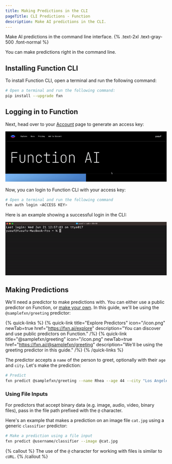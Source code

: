 ```yaml
---
title: Making Predictions in the CLI
pageTitle: CLI Predictions - Function
description: Make AI predictions in the CLI.
---
```


Make AI predictions in the command line interface. {% .text-2xl .text-gray-500 .font-normal %}

You can make predictions right in the command line.

## Installing Function CLI
To install Function CLI, open a terminal and run the following command:
```bash
# Open a terminal and run the following command:
pip install --upgrade fxn
```

## Logging in to Function
Next, head over to your [Account](https://fxn.ai/account/developers) page to generate an access key:

![generate access key](https://raw.githubusercontent.com/fxnai/.github/main/access_key.gif)

Now, you can login to Function CLI with your access key:


```bash {% framework="cli" %}
# Open a terminal and run the following command
fxn auth login <ACCESS KEY>
```

Here is an example showing a successful login in the CLI:

![login to CLI](https://raw.githubusercontent.com/fxnai/.github/main/auth_login.gif)

## Making Predictions
We'll need a predictor to make predictions with. You can either use a public predictor on Function, or [make your own](/create). In this guide, we'll be using the `@samplefxn/greeting` predictor:

{% quick-links %}
{% quick-link title="Explore Predictors" icon="/icon.png" newTab=true href="https://fxn.ai/explore" description="You can discover and use public predictors on Function." /%}
{% quick-link title="@samplefxn/greeting" icon="/icon.png" newTab=true href="https://fxn.ai/@samplefxn/greeting" description="We'll be using the greeting predictor in this guide." /%}
{% /quick-links %}

The predictor accepts a `name` of the person to greet, optionally with their `age` and `city`. Let's make the prediction:

```bash {% framework="cli" %}
# Predict
fxn predict @samplefxn/greeting --name Rhea --age 44 --city "Los Angeles"
```

### Using File Inputs
For predictors that accept binary data (e.g. image, audio, video, binary files), pass in the file path prefixed with the `@` character. 

Here's an example that makes a prediction on an image file `cat.jpg` using a generic `classifier` predictor:
```bash
# Make a prediction using a file input
fxn predict @username/classifier --image @cat.jpg
```

{% callout %} The use of the `@` character for working with files is similar to `cURL`. {% /callout %}